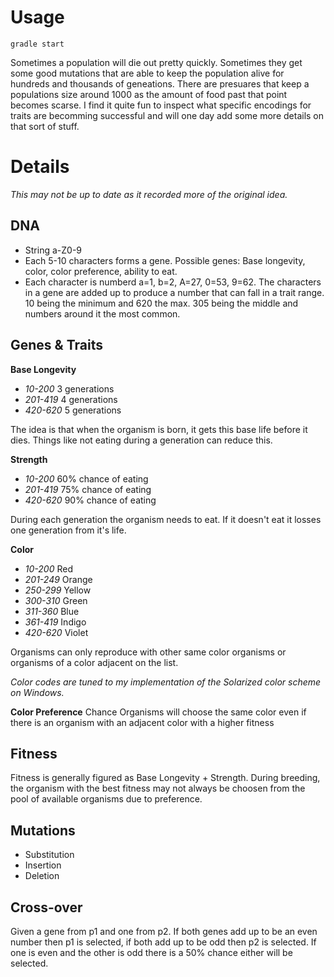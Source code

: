 # Usage

    gradle start
    
Sometimes a population will die out pretty quickly. Sometimes they get some good mutations that are able to keep the population alive for hundreds and thousands of geneations. There are presuares that keep a populations size around 1000 as the amount of food past that point becomes scarse. I find it quite fun to inspect what specific encodings for traits are becomming successful and will one day add some more details on that sort of stuff. 

# Details

*This may not be up to date as it recorded more of the original idea.*

## DNA

* String a-Z0-9
* Each 5-10 characters forms a gene. Possible genes: Base longevity, color, color preference, ability to eat.
* Each character is numberd a=1, b=2, A=27, 0=53, 9=62. The characters in a gene are added up to produce a number that can fall in a trait range. 10 being the minimum and 620 the max. 305 being the middle and numbers around it the most common. 

## Genes & Traits
**Base Longevity**

* *10-200* 3 generations
* *201-419* 4 generations
* *420-620* 5 generations

The idea is that when the organism is born, it gets this base life before it dies. Things like not eating during a generation can reduce this. 

**Strength**

* *10-200* 60% chance of eating
* *201-419* 75% chance of eating
* *420-620* 90% chance of eating

During each generation the organism needs to eat. If it doesn't eat it losses one generation from it's life.

**Color**

* *10-200* Red
* *201-249* Orange
* *250-299* Yellow
* *300-310* Green
* *311-360* Blue
* *361-419* Indigo
* *420-620* Violet

Organisms can only reproduce with other same color organisms or organisms of a color adjacent on the list. 

*Color codes are tuned to my implementation of the Solarized color scheme on Windows.*

**Color Preference**
Chance Organisms will choose the same color even if there is an organism with an adjacent color with a higher fitness

## Fitness

Fitness is generally figured as Base Longevity + Strength. During breeding, the organism with the best fitness may not always be choosen from the pool of available organisms due to preference.

## Mutations

* Substitution
* Insertion
* Deletion

## Cross-over

Given a gene from p1 and one from p2. If both genes add up to be an even number then p1 is selected, if both add up to be odd then p2 is selected. If one is even and the other is odd there is a 50% chance either will be selected.
